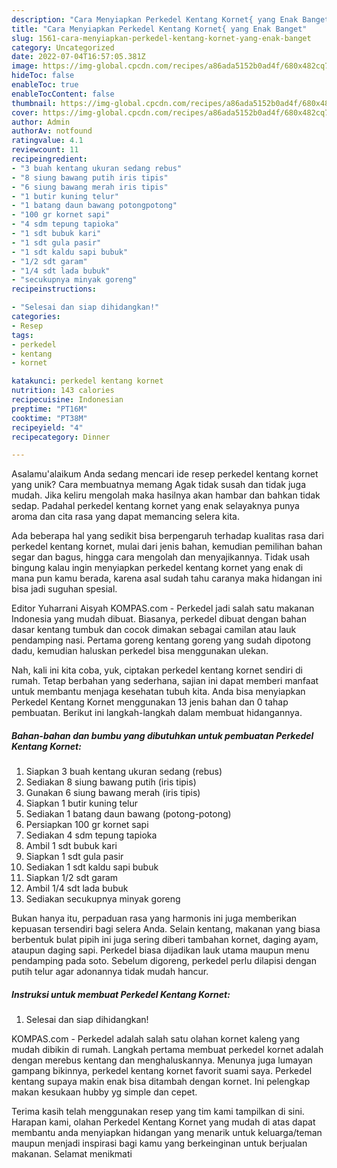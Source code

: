 ```yaml
---
description: "Cara Menyiapkan Perkedel Kentang Kornet{ yang Enak Banget"
title: "Cara Menyiapkan Perkedel Kentang Kornet{ yang Enak Banget"
slug: 1561-cara-menyiapkan-perkedel-kentang-kornet-yang-enak-banget
category: Uncategorized
date: 2022-07-04T16:57:05.381Z
image: https://img-global.cpcdn.com/recipes/a86ada5152b0ad4f/680x482cq70/perkedel-kentang-kornet-foto-resep-utama.jpg
hideToc: false
enableToc: true
enableTocContent: false
thumbnail: https://img-global.cpcdn.com/recipes/a86ada5152b0ad4f/680x482cq70/perkedel-kentang-kornet-foto-resep-utama.jpg
cover: https://img-global.cpcdn.com/recipes/a86ada5152b0ad4f/680x482cq70/perkedel-kentang-kornet-foto-resep-utama.jpg
author: Admin
authorAv: notfound
ratingvalue: 4.1
reviewcount: 11
recipeingredient:
- "3 buah kentang ukuran sedang rebus"
- "8 siung bawang putih iris tipis"
- "6 siung bawang merah iris tipis"
- "1 butir kuning telur"
- "1 batang daun bawang potongpotong"
- "100 gr kornet sapi"
- "4 sdm tepung tapioka"
- "1 sdt bubuk kari"
- "1 sdt gula pasir"
- "1 sdt kaldu sapi bubuk"
- "1/2 sdt garam"
- "1/4 sdt lada bubuk"
- "secukupnya minyak goreng"
recipeinstructions:

- "Selesai dan siap dihidangkan!"
categories:
- Resep
tags:
- perkedel
- kentang
- kornet

katakunci: perkedel kentang kornet 
nutrition: 143 calories
recipecuisine: Indonesian
preptime: "PT16M"
cooktime: "PT38M"
recipeyield: "4"
recipecategory: Dinner

---
```



Asalamu'alaikum Anda sedang mencari ide resep perkedel kentang kornet yang unik? Cara membuatnya memang Agak tidak susah dan tidak juga mudah. Jika keliru mengolah maka hasilnya akan hambar dan bahkan tidak sedap. Padahal perkedel kentang kornet yang enak selayaknya punya aroma dan cita rasa yang dapat memancing selera kita.


Ada beberapa hal yang sedikit bisa berpengaruh terhadap kualitas rasa dari perkedel kentang kornet, mulai dari jenis bahan, kemudian pemilihan bahan segar dan bagus, hingga cara mengolah dan menyajikannya. Tidak usah bingung kalau ingin menyiapkan perkedel kentang kornet yang enak di mana pun kamu berada, karena asal sudah tahu caranya maka hidangan ini bisa jadi suguhan spesial.

Editor Yuharrani Aisyah KOMPAS.com - Perkedel jadi salah satu makanan Indonesia yang mudah dibuat. Biasanya, perkedel dibuat dengan bahan dasar kentang tumbuk dan cocok dimakan sebagai camilan atau lauk pendamping nasi. Pertama goreng kentang goreng yang sudah dipotong dadu, kemudian haluskan perkedel bisa menggunakan ulekan.


Nah, kali ini kita coba, yuk, ciptakan perkedel kentang kornet sendiri di rumah. Tetap berbahan yang sederhana, sajian ini dapat memberi manfaat untuk membantu menjaga kesehatan tubuh kita. Anda bisa menyiapkan Perkedel Kentang Kornet menggunakan 13 jenis bahan dan 0 tahap pembuatan. Berikut ini langkah-langkah dalam membuat hidangannya.

<!--inarticleads1-->

##### Bahan-bahan dan bumbu yang dibutuhkan untuk pembuatan Perkedel Kentang Kornet:

1. Siapkan 3 buah kentang ukuran sedang (rebus)
1. Sediakan 8 siung bawang putih (iris tipis)
1. Gunakan 6 siung bawang merah (iris tipis)
1. Siapkan 1 butir kuning telur
1. Sediakan 1 batang daun bawang (potong-potong)
1. Persiapkan 100 gr kornet sapi
1. Sediakan 4 sdm tepung tapioka
1. Ambil 1 sdt bubuk kari
1. Siapkan 1 sdt gula pasir
1. Sediakan 1 sdt kaldu sapi bubuk
1. Siapkan 1/2 sdt garam
1. Ambil 1/4 sdt lada bubuk
1. Sediakan secukupnya minyak goreng


Bukan hanya itu, perpaduan rasa yang harmonis ini juga memberikan kepuasan tersendiri bagi selera Anda. Selain kentang, makanan yang biasa berbentuk bulat pipih ini juga sering diberi tambahan kornet, daging ayam, ataupun daging sapi. Perkedel biasa dijadikan lauk utama maupun menu pendamping pada soto. Sebelum digoreng, perkedel perlu dilapisi dengan putih telur agar adonannya tidak mudah hancur. 

<!--inarticleads2-->

##### Instruksi untuk membuat Perkedel Kentang Kornet:


1. Selesai dan siap dihidangkan!

KOMPAS.com - Perkedel adalah salah satu olahan kornet kaleng yang mudah dibikin di rumah. Langkah pertama membuat perkedel kornet adalah dengan merebus kentang dan menghaluskannya. Menunya juga lumayan gampang bikinnya, perkedel kentang kornet favorit suami saya. Perkedel kentang supaya makin enak bisa ditambah dengan kornet. Ini pelengkap makan kesukaan hubby yg simple dan cepet. 

Terima kasih telah menggunakan resep yang tim kami tampilkan di sini. Harapan kami, olahan Perkedel Kentang Kornet yang mudah di atas dapat membantu anda menyiapkan hidangan yang menarik untuk keluarga/teman maupun menjadi inspirasi bagi kamu yang berkeinginan untuk berjualan makanan. Selamat menikmati
